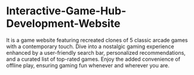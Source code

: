 # Interactive-Game-Hub-Development-Website
It is a game website featuring recreated clones of 5 classic arcade games with a contemporary touch. Dive into a nostalgic gaming experience enhanced by a user-friendly search bar, personalized recommendations, and a curated list of top-rated games. Enjoy the added convenience of offline play, ensuring gaming fun whenever and wherever you are.
